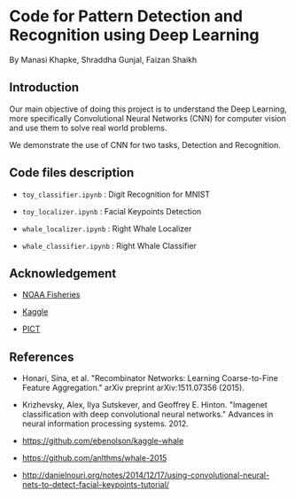 # Code for Pattern Detection and Recognition using Deep Learning

By Manasi Khapke, Shraddha Gunjal, Faizan Shaikh

## Introduction

Our main objective of doing this project is to understand the Deep Learning, more specifically  Convolutional Neural Networks (CNN) for computer vision and use them to solve real world problems.

We demonstrate the use of CNN for two tasks, Detection and Recognition.


## Code files description

  * `toy_classifier.ipynb` : Digit Recognition for MNIST
  
  * `toy_localizer.ipynb` : Facial Keypoints Detection
  
  * `whale_localizer.ipynb` : Right Whale Localizer
  
  * `whale_classifier.ipynb` : Right Whale Classifier   
  
  
  
## Acknowledgement

  * [NOAA Fisheries](http://www.nefsc.noaa.gov/psb/)
  
  * [Kaggle](https://www.kaggle.com/c/noaa-right-whale-recognition)
  
  * [PICT](http://pict.edu/)

  
## References

  * Honari, Sina, et al. "Recombinator Networks: Learning Coarse-to-Fine Feature Aggregation." arXiv preprint arXiv:1511.07356 (2015).
  
  * Krizhevsky, Alex, Ilya Sutskever, and Geoffrey E. Hinton. "Imagenet classification with deep convolutional neural networks." Advances in neural information processing systems. 2012.
  
  * https://github.com/ebenolson/kaggle-whale
  
  * https://github.com/anlthms/whale-2015
 
  * http://danielnouri.org/notes/2014/12/17/using-convolutional-neural-nets-to-detect-facial-keypoints-tutorial/
